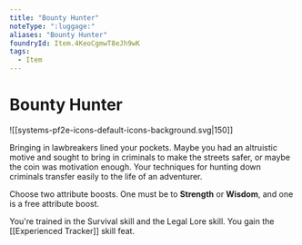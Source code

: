 ```yaml
---
title: "Bounty Hunter"
noteType: ":luggage:"
aliases: "Bounty Hunter"
foundryId: Item.4KeoCgmwT8eJh9wK
tags:
  - Item
---
```


# Bounty Hunter
![[systems-pf2e-icons-default-icons-background.svg|150]]

Bringing in lawbreakers lined your pockets. Maybe you had an altruistic motive and sought to bring in criminals to make the streets safer, or maybe the coin was motivation enough. Your techniques for hunting down criminals transfer easily to the life of an adventurer.

Choose two attribute boosts. One must be to **Strength** or **Wisdom**, and one is a free attribute boost.

You're trained in the Survival skill and the Legal Lore skill. You gain the [[Experienced Tracker]] skill feat.

